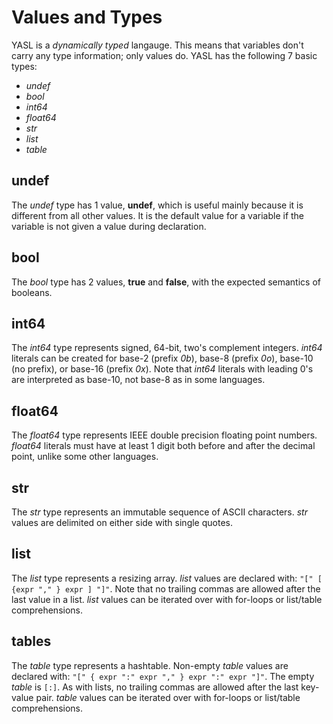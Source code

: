 # Values and Types
YASL is a _dynamically typed_ langauge. This means that variables don't carry any type information; only values do. YASL has the following 7 basic types:
* _undef_
* _bool_
* _int64_
* _float64_
* _str_
* _list_
* _table_

## undef
The _undef_ type has 1 value, **undef**, which is useful mainly because it is different from all other values. It is the default value for a variable if the variable is not given a value during declaration.

## bool
The _bool_ type has 2 values, **true** and **false**, with the expected semantics of booleans.

## int64
The _int64_ type represents signed, 64-bit, two's complement integers. _int64_ literals can be created for base-2 (prefix _0b_), base-8 (prefix _0o_), base-10 (no prefix), or base-16 (prefix _0x_). Note that _int64_ literals with leading 0's are interpreted as base-10, not base-8 as in some languages. 

## float64
The _float64_ type represents IEEE double precision floating point numbers. _float64_ literals must have at least 1 digit both before and after the decimal point, unlike some other languages.

## str
The _str_ type represents an immutable sequence of ASCII characters. _str_ values are delimited on either side with single quotes.

## list
The _list_ type represents a resizing array. _list_ values are declared with: `"[" [ {expr "," } expr ] "]"`. Note that no trailing commas are allowed after the last value in a list. _list_ values can be iterated over with for-loops or list/table comprehensions.

## tables
The _table_ type represents a hashtable. Non-empty _table_ values are declared with: `"[" { expr ":" expr "," } expr ":" expr "]"`. The empty _table_ is `[:]`. As with lists, no trailing commas are allowed after the last key-value pair. _table_ values can be iterated over with for-loops or list/table comprehensions. 